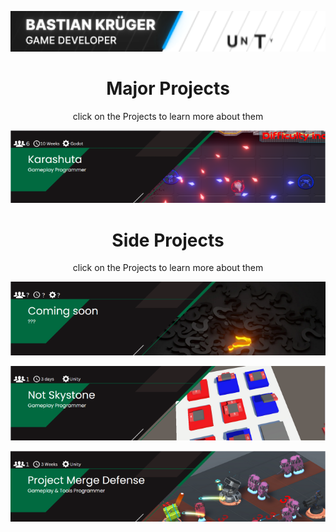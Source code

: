 
<p align="center">
   <img src="readme/banner.gif " alt="Karashuta Banner"><br>
</p>

<div align="center">
  
# Major Projects
<p> click on the Projects to learn more about them </p>

[![Karashuta](readme/KarashutaBanner.png)](https://github.com/BasKrueger/Karashuta_)
  
# Side Projects
<p> click on the Projects to learn more about them </p>

[![ComingSoon](readme/ComingSoonBanner.png)](https://github.com/BasKrueger)

[![NotSkystones](readme/NotSkystoneBanner.png)](https://github.com/BasKrueger/Not-Skystone)

[![ProjectMergeDefense](readme/MergeDefenseBanner.png)](https://github.com/BasKrueger/MergeDefense)

</div>
